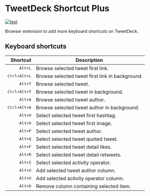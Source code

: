 # TweetDeck Shortcut Plus

[![test](https://github.com/r7kamura/tweetdeck-shortcut-plus/actions/workflows/test.yml/badge.svg)](https://github.com/r7kamura/tweetdeck-shortcut-plus/actions/workflows/test.yml)

Browser extension to add more keyboard shortcuts on TweetDeck.

## Keyboard shortcuts

|              Shortcut | Description                                     |
| --------------------: | ----------------------------------------------- |
|      <kbd>Alt+L</kbd> | Browse selected tweet first link.               |
| <kbd>Ctrl+Alt+L</kbd> | Browse selected tweet first link in background. |
|      <kbd>Alt+T</kbd> | Browse selected tweet.                          |
| <kbd>Ctrl+Alt+T</kbd> | Browse selected tweet in background.            |
|      <kbd>Alt+A</kbd> | Browse selected tweet author.                   |
| <kbd>Ctrl+Alt+A</kbd> | Browse selected tweet author in background.     |
|      <kbd>Alt+H</kbd> | Select selected tweet first hashtag.            |
|      <kbd>Alt+O</kbd> | Select selected tweet first image.              |
|      <kbd>Alt+P</kbd> | Select selected tweet author.                   |
|      <kbd>Alt+Q</kbd> | Select selected tweet quoted tweet.             |
|      <kbd>Alt+F</kbd> | Select selected tweet detail likes.             |
|      <kbd>Alt+R</kbd> | Select selected tweet detail retweets.          |
|      <kbd>Alt+I</kbd> | Select selected activity operator.              |
|      <kbd>Alt+U</kbd> | Add selected tweet author column.               |
|      <kbd>Alt+U</kbd> | Add selected activity operator column.          |
|      <kbd>Alt+D</kbd> | Remove column containing selected item.         |
